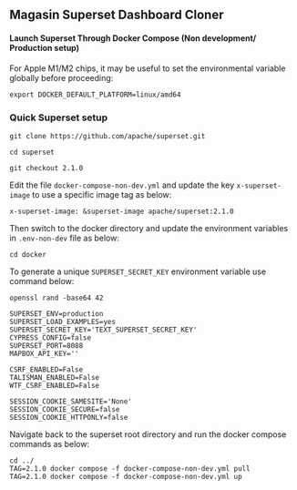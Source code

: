 ## Magasin Superset Dashboard Cloner
#### Launch Superset Through Docker Compose (Non development/ Production setup)

For Apple M1/M2 chips, it may be useful to set the environmental variable globally before proceeding:
```
export DOCKER_DEFAULT_PLATFORM=linux/amd64
```

### Quick Superset setup
```
git clone https://github.com/apache/superset.git

cd superset

git checkout 2.1.0
```
Edit the file ```docker-compose-non-dev.yml``` and update the key ```x-superset-image``` to use a specific image tag as below:

```
x-superset-image: &superset-image apache/superset:2.1.0
```
Then switch to the docker directory and update the environment variables in ```.env-non-dev``` file as below:

```
cd docker
```

To generate a unique ```SUPERSET_SECRET_KEY``` environment variable use command below:
```
openssl rand -base64 42
```
```
SUPERSET_ENV=production
SUPERSET_LOAD_EXAMPLES=yes
SUPERSET_SECRET_KEY='TEXT_SUPERSET_SECRET_KEY'
CYPRESS_CONFIG=false
SUPERSET_PORT=8088
MAPBOX_API_KEY=''

CSRF_ENABLED=False
TALISMAN_ENABLED=False
WTF_CSRF_ENABLED=False

SESSION_COOKIE_SAMESITE='None'
SESSION_COOKIE_SECURE=false 
SESSION_COOKIE_HTTPONLY=false
```



Navigate back to the superset root directory and run the docker compose commands as below:
```
cd ../
TAG=2.1.0 docker compose -f docker-compose-non-dev.yml pull
TAG=2.1.0 docker compose -f docker-compose-non-dev.yml up
```
